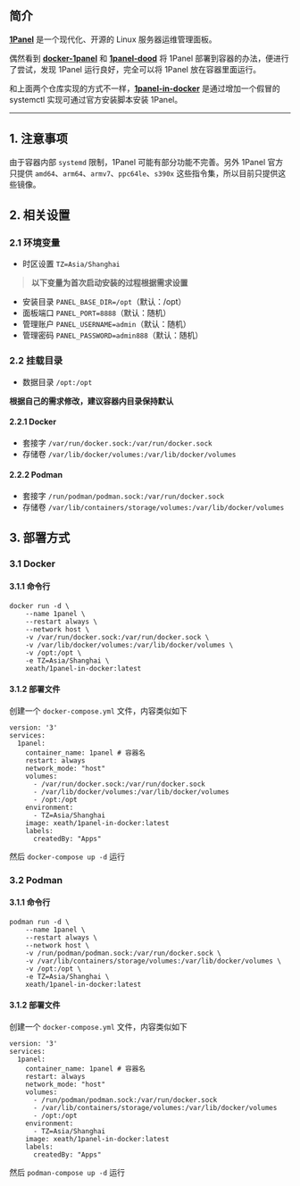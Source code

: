 ## 简介

[**1Panel**](https://github.com/1Panel-dev/1Panel) 是一个现代化、开源的 Linux 服务器运维管理面板。

偶然看到 [**docker-1panel**](https://github.com/okxlin/docker-1panel) 和 [**1panel-dood**](https://github.com/tangger2000/1panel-dood) 将 1Panel 部署到容器的办法，便进行了尝试，发现 1Panel 运行良好，完全可以将 1Panel 放在容器里面运行。

和上面两个仓库实现的方式不一样，[**1panel-in-docker**](https://github.com/Xeath/1panel-in-docker) 是通过增加一个假冒的 systemctl 实现可通过官方安装脚本安装 1Panel。

***

## 1. 注意事项

由于容器内部 `systemd` 限制，1Panel 可能有部分功能不完善。另外 1Panel 官方只提供 `amd64`、`arm64`、`armv7`、`ppc64le`、`s390x` 这些指令集，所以目前只提供这些镜像。

## 2. 相关设置

### 2.1 环境变量

  - 时区设置 `TZ=Asia/Shanghai`

> **以下变量为首次启动安装的过程根据需求设置**

  - 安装目录 `PANEL_BASE_DIR=/opt`（默认：/opt）
  - 面板端口 `PANEL_PORT=8888`（默认：随机）
  - 管理账户 `PANEL_USERNAME=admin`（默认：随机）
  - 管理密码 `PANEL_PASSWORD=admin888`（默认：随机）

### 2.2 挂载目录

  - 数据目录 `/opt:/opt`

**根据自己的需求修改，建议容器内目录保持默认**

#### 2.2.1 Docker

  - 套接字 `/var/run/docker.sock:/var/run/docker.sock`
  - 存储卷 `/var/lib/docker/volumes:/var/lib/docker/volumes`

#### 2.2.2 Podman

  - 套接字 `/run/podman/podman.sock:/var/run/docker.sock`
  - 存储卷 `/var/lib/containers/storage/volumes:/var/lib/docker/volumes`

## 3. 部署方式

### 3.1 Docker

#### 3.1.1 命令行

```
docker run -d \
    --name 1panel \
    --restart always \
    --network host \
    -v /var/run/docker.sock:/var/run/docker.sock \
    -v /var/lib/docker/volumes:/var/lib/docker/volumes \
    -v /opt:/opt \
    -e TZ=Asia/Shanghai \
    xeath/1panel-in-docker:latest
```

#### 3.1.2 部署文件

创建一个 `docker-compose.yml` 文件，内容类似如下
```
version: '3'
services:
  1panel:
    container_name: 1panel # 容器名
    restart: always
    network_mode: "host"
    volumes:
      - /var/run/docker.sock:/var/run/docker.sock
      - /var/lib/docker/volumes:/var/lib/docker/volumes
      - /opt:/opt
    environment:
      - TZ=Asia/Shanghai
    image: xeath/1panel-in-docker:latest
    labels:  
      createdBy: "Apps"
```

然后 `docker-compose up -d` 运行

### 3.2 Podman

#### 3.1.1 命令行

```
podman run -d \
    --name 1panel \
    --restart always \
    --network host \
    -v /run/podman/podman.sock:/var/run/docker.sock \
    -v /var/lib/containers/storage/volumes:/var/lib/docker/volumes \
    -v /opt:/opt \
    -e TZ=Asia/Shanghai \
    xeath/1panel-in-docker:latest
```

#### 3.1.2 部署文件

创建一个 `docker-compose.yml` 文件，内容类似如下
```
version: '3'
services:
  1panel:
    container_name: 1panel # 容器名
    restart: always
    network_mode: "host"
    volumes:
      - /run/podman/podman.sock:/var/run/docker.sock
      - /var/lib/containers/storage/volumes:/var/lib/docker/volumes
      - /opt:/opt
    environment:
      - TZ=Asia/Shanghai
    image: xeath/1panel-in-docker:latest
    labels:  
      createdBy: "Apps"
```

然后 `podman-compose up -d` 运行
